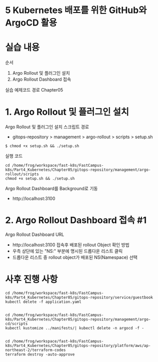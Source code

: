 # 5 Kubernetes 배포를 위한 GitHub와 ArgoCD 활용

# 실습 내용
순서
1. Argo Rollout 및 플러그인 설치
2. Argo Rollout Dashboard 접속

실습 예제코드 경로
Chapter05

# 1. Argo Rollout 및 플러그인 설치
Argo Rollout 및 플러그인 설치 스크립트 경로
- gitops-repository > management > argo-rollout > scripts > setup.sh
```
$ chmod +x setup.sh && ./setup.sh
```
실행 코드
```
cd /home/frog/workspace/fast-k8s/FastCampus-k8s/Part4_Kubernetes/Chapter05/gitops-repository/management/argo-rollout/scripts
chmod +x setup.sh && ./setup.sh
```

Argo Rollout Dashboard를 Background로 기동
- http://localhost:3100

# 2. Argo Rollout Dashboard 접속 #1

Argo Rollout Dashboard URL
- http://localhost:3100
접속후 배포된 rollout Object 확인 방법
- 우측 상단에 있는 "NS:" 부분에 명시된 드롭다운 리스트 클릭
- 드롭다운 리스트 중 rollout object가 배포된 NS(Namespace) 선택

# 사후 진행 사항
```
cd /home/frog/workspace/fast-k8s/FastCampus-k8s/Part4_Kubernetes/Chapter05/gitops-repository/service/guestbook
kubectl delete -f application.yaml


cd /home/frog/workspace/fast-k8s/FastCampus-k8s/Part4_Kubernetes/Chapter05/gitops-repository/management/argo-cd/scripts
kubectl kustomize ../manifests/| kubectl delete -n argocd -f -


cd /home/frog/workspace/fast-k8s/FastCampus-k8s/Part4_Kubernetes/Chapter05/gitops-repository/platform/aws/ap-northeast-2/terraform-codes
terraform destroy -auto-approve
```